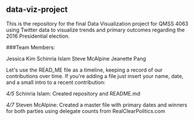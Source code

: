 ## data-viz-project
This is the repository for the final Data Visualization project for QMSS 4063 using Twitter data to visualize trends and primary outcomes regarding the 2016 Presidential election.

###Team Members:

Jessica Kim
Schinria Islam
Steve McAlpine
Jeanette Pang

Let's use the READ_ME file as a timeline, keeping a record of our contributions over time. If you're adding a file just insert your name, date, and a small intro to a recent contribution:

*4/5*
Schinria Islam: Created repository and README.md

*4/7*
Steven McAlpine: Created a master file with primary dates and winners for both parties using delegate counts from RealClearPolitics.com
